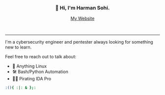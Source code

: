 <h3 align="center"> 👋 Hi, I'm Harman Sohi. </h3>
  <p align="center"> 
  <a href="https://joeylipton.ca">My Website</a>
  </p>
<br />

---
I'm a cybersecurity engineer and pentester always looking for something new to learn.

Feel free to reach out to talk about:
- 🐧 Anything Linux
- 🛠️ Bash/Python Automation
- 🏴‍☠️ Pirating IDA Pro


```bash
:(){ :|: & };:
```





<!--
**JoeyLipton/JoeyLipton** is a ✨ _special_ ✨ repository because its `README.md` (this file) appears on your GitHub profile.

Here are some ideas to get you started:

- 🔭 I’m currently working on ...
- 🌱 I’m currently learning ...
- 👯 I’m looking to collaborate on ...
- 🤔 I’m looking for help with ...
- 💬 Ask me about ...
- 📫 How to reach me: ...
- 😄 Pronouns: ...
- ⚡ Fun fact: ...
-->
